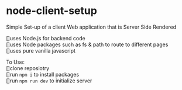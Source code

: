 # node-client-setup

Simple Set-up of a client Web application that is Server Side Rendered

[]uses Node.js for backend code </br>
[]uses Node packages such as fs & path to route to different pages</br>
[]uses pure vanilla javascript</br>

To Use:</br>
[]clone reposiotry</br>
[]run `npm i` to install packages</br>
[]run `npm run dev` to initialize server</br>
